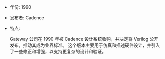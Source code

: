 - 年份: 1990
- 发布者: Cadence
- 特点:
    
    Gateway 公司在 1990 年被 Cadence 设计系统收购，并决定将 Verilog 公开发布，推动其成为业界标准。
    这个版本主要用于仿真和描述硬件设计，并引入了一些修正和增强，以支持更复杂的设计和验证。
